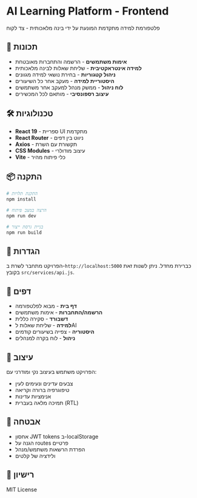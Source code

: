 # AI Learning Platform - Frontend

פלטפורמת למידה מתקדמת המונעת על ידי בינה מלאכותית - צד לקוח

## 🚀 תכונות

- **אימות משתמשים** - הרשמה והתחברות מאובטחת
- **למידה אינטראקטיבית** - שליחת שאלות לבינה מלאכותית
- **ניהול קטגוריות** - בחירת נושאי למידה מגוונים
- **היסטוריית למידה** - מעקב אחר כל השיעורים
- **לוח ניהול** - ממשק מנהל למעקב אחר משתמשים
- **עיצוב רספונסיבי** - מותאם לכל המכשירים

## 🛠️ טכנולוגיות

- **React 19** - ספריית UI מתקדמת
- **React Router** - ניווט בין דפים
- **Axios** - תקשורת עם השרת
- **CSS Modules** - עיצוב מודולרי
- **Vite** - כלי פיתוח מהיר

## 📦 התקנה

```bash
# התקנת תלויות
npm install

# הרצה במצב פיתוח
npm run dev

# בניית גרסת ייצור
npm run build
```

## 🔧 הגדרות

הפרויקט מתחבר לשרת ב-`http://localhost:5000` כברירת מחדל.
ניתן לשנות זאת בקובץ `src/services/api.js`.

## 📱 דפים

- **דף בית** - מבוא לפלטפורמה
- **הרשמה/התחברות** - אימות משתמשים
- **דשבורד** - סקירה כללית
- **למידה** - שליחת שאלות לAI
- **היסטוריה** - צפייה בשיעורים קודמים
- **ניהול** - לוח בקרה למנהלים

## 🎨 עיצוב

הפרויקט משתמש בעיצוב נקי ומודרני עם:
- צבעים עדינים ונעימים לעין
- טיפוגרפיה ברורה וקריאה
- אנימציות עדינות
- תמיכה מלאה בעברית (RTL)

## 🔐 אבטחה

- אחסון JWT tokens ב-localStorage
- הגנה על routes פרטיים
- הפרדת הרשאות משתמש/מנהל
- ולידציה של קלטים

## 📄 רישיון

MIT License